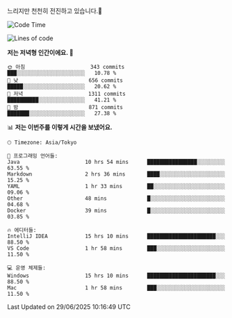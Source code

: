 느리지만 천천히 전진하고 있습니다.🐢

<!--START_SECTION:waka-->
![Code Time](http://img.shields.io/badge/Code%20Time-1%2C621%20hrs%2042%20mins-blue)

![Lines of code](https://img.shields.io/badge/%EC%A0%80%EB%8A%94%20%EC%97%AC%ED%83%9C%EA%B9%8C%EC%A7%80%20-921.2%20thousand%20%EC%A4%84%EC%9D%98%20%EC%BD%94%EB%93%9C%EB%A5%BC%20%EC%9E%91%EC%84%B1%ED%96%88%EC%96%B4%EC%9A%94.-blue)

**저는 저녁형 인간이에요. 🦉** 

```text
🌞 아침                     343 commits         ███░░░░░░░░░░░░░░░░░░░░░░   10.78 % 
🌆 낮　                     656 commits         █████░░░░░░░░░░░░░░░░░░░░   20.62 % 
🌃 저녁                     1311 commits        ██████████░░░░░░░░░░░░░░░   41.21 % 
🌙 밤　                     871 commits         ███████░░░░░░░░░░░░░░░░░░   27.38 % 
```


📊 **저는 이번주를 이렇게 시간을 보냈어요.** 

```text
🕑︎ Timezone: Asia/Tokyo

💬 프로그래밍 언어들: 
Java                     10 hrs 54 mins      ████████████████░░░░░░░░░   63.55 % 
Markdown                 2 hrs 36 mins       ████░░░░░░░░░░░░░░░░░░░░░   15.25 % 
YAML                     1 hr 33 mins        ██░░░░░░░░░░░░░░░░░░░░░░░   09.06 % 
Other                    48 mins             █░░░░░░░░░░░░░░░░░░░░░░░░   04.68 % 
Docker                   39 mins             █░░░░░░░░░░░░░░░░░░░░░░░░   03.85 % 

🔥 에디터들: 
IntelliJ IDEA            15 hrs 10 mins      ██████████████████████░░░   88.50 % 
VS Code                  1 hr 58 mins        ███░░░░░░░░░░░░░░░░░░░░░░   11.50 % 

💻 운영 체제들: 
Windows                  15 hrs 10 mins      ██████████████████████░░░   88.50 % 
Mac                      1 hr 58 mins        ███░░░░░░░░░░░░░░░░░░░░░░   11.50 % 
```


 Last Updated on 29/06/2025 10:16:49 UTC
<!--END_SECTION:waka-->
